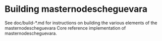 Building masternodescheguevara
=============

See doc/build-*.md for instructions on building the various
elements of the masternodescheguevara Core reference implementation of masternodescheguevara.
